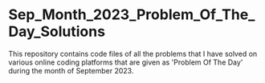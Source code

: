 # Sep_Month_2023_Problem_Of_The_Day_Solutions
This repository contains code files of all the problems that I have solved on various online coding platforms that are given as 'Problem Of The Day' during the month of September 2023.
